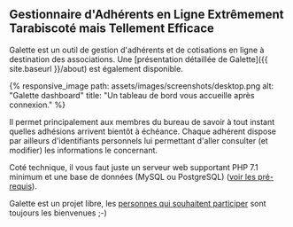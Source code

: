 ## Gestionnaire d'Adhérents en Ligne Extrêmement Tarabiscoté mais Tellement Efficace

Galette est un outil de gestion d'adhérents et de cotisations en ligne à destination des associations. Une [présentation détaillée de Galette]({{ site.baseurl }}/about) est également disponible.

{% responsive_image path: assets/images/screenshots/desktop.png alt: "Galette dashboard" title: "Un tableau de bord vous accueille après connexion." %}

Il permet principalement aux membres du bureau de savoir à tout instant quelles adhésions arrivent bientôt à échéance.
Chaque adhérent dispose par ailleurs d'identifiants personnels lui permettant d'aller consulter (et modifier) les informations le concernant.

Coté technique, il vous faut juste un serveur web supportant PHP 7.1 minimum et une base de données (MySQL ou PostgreSQL) ([voir les pré-requis](https://doc.galette.eu/fr/master/installation/prerequis.html)).

Galette est un projet libre, les <a href="/dc/index.php/pages/Contribuer">personnes qui souhaitent participer</a> sont toujours les bienvenues ;-)
